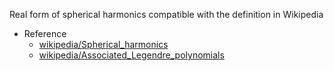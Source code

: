 Real form of spherical harmonics compatible with the definition in Wikipedia

* Reference
  * [wikipedia/Spherical_harmonics](https://en.wikipedia.org/wiki/Spherical_harmonics)
  * [wikipedia/Associated_Legendre_polynomials](https://en.wikipedia.org/wiki/Associated_Legendre_polynomials)
